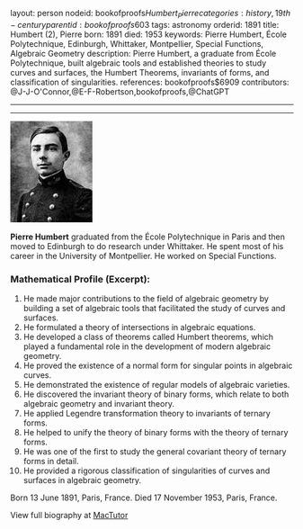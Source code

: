 layout: person
nodeid: bookofproofs$Humbert_Pierre
categories: history,19th-century
parentid: bookofproofs$603
tags: astronomy
orderid: 1891
title: Humbert (2), Pierre
born: 1891
died: 1953
keywords: Pierre Humbert, École Polytechnique, Edinburgh, Whittaker, Montpellier, Special Functions, Algebraic Geometry
description: Pierre Humbert, a graduate from École Polytechnique, built algebraic tools and established theories to study curves and surfaces, the Humbert Theorems, invariants of forms, and classification of singularities.
references: bookofproofs$6909
contributors: @J-J-O'Connor,@E-F-Robertson,bookofproofs,@ChatGPT

---



---

![Humbert_Pierre.jpg](https://github.com/bookofproofs/bookofproofs.github.io/blob/main/_sources/_assets/images/portraits/Humbert_Pierre.jpg?raw=true)

**Pierre Humbert** graduated from the École Polytechnique in Paris and then moved to Edinburgh to do research under Whittaker. He spent most of his career in the University of Montpellier. He worked on Special Functions.

### Mathematical Profile (Excerpt):
1. He made major contributions to the field of algebraic geometry by building a set of algebraic tools that facilitated the study of curves and surfaces. 
2. He formulated a theory of intersections in algebraic equations.
3. He developed a class of theorems called Humbert theorems, which played a fundamental role in the development of modern algebraic geometry.
4. He proved the existence of a normal form for singular points in algebraic curves.
5. He demonstrated the existence of regular models of algebraic varieties.
6. He discovered the invariant theory of binary forms, which relate to both algebraic geometry and invariant theory.
7. He applied Legendre transformation theory to invariants of ternary forms.
8. He helped to unify the theory of binary forms with the theory of ternary forms.
9. He was one of the first to study the general covariant theory of ternary forms in detail.
10. He provided a rigorous classification of singularities of curves and surfaces in algebraic geometry.

Born 13 June 1891, Paris, France. Died 17 November 1953, Paris, France.

View full biography at [MacTutor](https://mathshistory.st-andrews.ac.uk/Biographies/Humbert_Pierre/)
